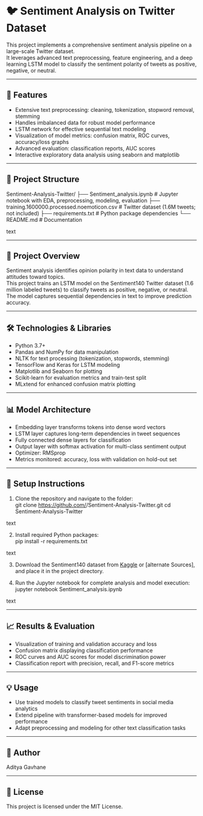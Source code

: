 # 🐦 Sentiment Analysis on Twitter Dataset

This project implements a comprehensive sentiment analysis pipeline on a large-scale Twitter dataset.  
It leverages advanced text preprocessing, feature engineering, and a deep learning LSTM model to classify the sentiment polarity of tweets as positive, negative, or neutral.

---

## 🚀 Features

- Extensive text preprocessing: cleaning, tokenization, stopword removal, stemming  
- Handles imbalanced data for robust model performance  
- LSTM network for effective sequential text modeling  
- Visualization of model metrics: confusion matrix, ROC curves, accuracy/loss graphs  
- Advanced evaluation: classification reports, AUC scores  
- Interactive exploratory data analysis using seaborn and matplotlib  

---

## 📂 Project Structure

Sentiment-Analysis-Twitter/
├── Sentiment_analysis.ipynb # Jupyter notebook with EDA, preprocessing, modeling, evaluation
├── training.1600000.processed.noemoticon.csv # Twitter dataset (1.6M tweets; not included)
├── requirements.txt # Python package dependencies
└── README.md # Documentation

text

---

## 🧐 Project Overview

Sentiment analysis identifies opinion polarity in text data to understand attitudes toward topics.  
This project trains an LSTM model on the Sentiment140 Twitter dataset (1.6 million labeled tweets) to classify tweets as positive, negative, or neutral.  
The model captures sequential dependencies in text to improve prediction accuracy.

---

## 🛠️ Technologies & Libraries

- Python 3.7+  
- Pandas and NumPy for data manipulation  
- NLTK for text processing (tokenization, stopwords, stemming)  
- TensorFlow and Keras for LSTM modeling  
- Matplotlib and Seaborn for plotting  
- Scikit-learn for evaluation metrics and train-test split  
- MLxtend for enhanced confusion matrix plotting  

---

## 📊 Model Architecture

- Embedding layer transforms tokens into dense word vectors  
- LSTM layer captures long-term dependencies in tweet sequences  
- Fully connected dense layers for classification  
- Output layer with softmax activation for multi-class sentiment output  
- Optimizer: RMSprop  
- Metrics monitored: accuracy, loss with validation on hold-out set  

---

## 🔧 Setup Instructions

1. Clone the repository and navigate to the folder:  
git clone https://github.com/<your-username>/Sentiment-Analysis-Twitter.git
cd Sentiment-Analysis-Twitter

text

2. Install required Python packages:  
pip install -r requirements.txt

text

3. Download the Sentiment140 dataset from [Kaggle](https://www.kaggle.com/datasets/kazanova/sentiment140) or [alternate Sources], and place it in the project directory.

4. Run the Jupyter notebook for complete analysis and model execution:  
jupyter notebook Sentiment_analysis.ipynb

text

---

## 📈 Results & Evaluation

- Visualization of training and validation accuracy and loss  
- Confusion matrix displaying classification performance  
- ROC curves and AUC scores for model discrimination power  
- Classification report with precision, recall, and F1-score metrics  

---

## 💡 Usage

- Use trained models to classify tweet sentiments in social media analytics  
- Extend pipeline with transformer-based models for improved performance  
- Adapt preprocessing and modeling for other text classification tasks  

---

## 👤 Author

Aditya Gavhane

---

## 📄 License

This project is licensed under the MIT License.
